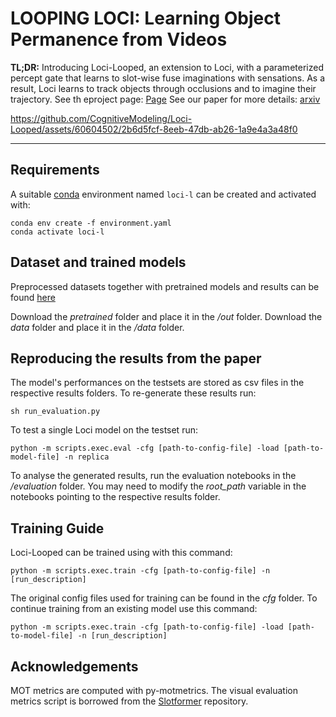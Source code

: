 # LOOPING LOCI: Learning Object Permanence from Videos

<b>TL;DR:</b> Introducing Loci-Looped, an extension to Loci, with a parameterized percept gate that learns to slot-wise fuse imaginations with sensations. As a result, Loci learns to track objects through occlusions and to imagine their trajectory. See th eproject page: [Page](https://cognitivemodeling.github.io/Loci-Looped) See our paper for more details: [arxiv](https://arxiv.org/abs/2310.10372)




https://github.com/CognitiveModeling/Loci-Looped/assets/60604502/2b6d5fcf-8eeb-47db-ab26-1a9e4a3a48f0




---
## Requirements
A suitable [conda](https://conda.io/) environment named `loci-l` can be created
and activated with:

```
conda env create -f environment.yaml
conda activate loci-l
```


## Dataset and trained models

Preprocessed datasets together with pretrained models and results can be found [here](https://nc.mlcloud.uni-tuebingen.de/index.php/s/xyWpq85sGRrT9BL)

Download the *pretrained* folder and place it in the */out* folder. 
Download the *data* folder and place it in the */data* folder. 

## Reproducing the results from the paper
The model's performances on the testsets are stored as csv files in the respective results folders. To re-generate these results run: 

```
sh run_evaluation.py
```

To test a single Loci model on the testset run:
```
python -m scripts.exec.eval -cfg [path-to-config-file] -load [path-to-model-file] -n replica
```

To analyse the generated results, run the evaluation notebooks in the */evaluation* folder. You may need to modify the *root_path* variable in the notebooks pointing to the respective results folder.


## Training Guide
Loci-Looped can be trained using with this command: 

```
python -m scripts.exec.train -cfg [path-to-config-file] -n [run_description]
```

The original config files used for training can be found in the *cfg* folder. To continue training from an existing model use this command:

```
python -m scripts.exec.train -cfg [path-to-config-file] -load [path-to-model-file] -n [run_description]
```

## Acknowledgements 
MOT metrics are computed with py-motmetrics. The visual evaluation metrics script is borrowed from the [Slotformer](https://github.com/pairlab/SlotFormer) repository. 
